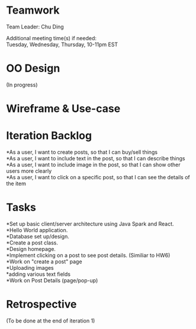 # Teamwork  
Team Leader: Chu Ding  

Additional meeting time(s) if needed:  
Tuesday, Wednesday, Thursday, 10-11pm EST

# OO Design  
(In progress)

# Wireframe & Use-case  

# Iteration Backlog  
*As a user, I want to create posts, so that I can buy/sell things  
*As a user, I want to include text in the post, so that I can describe things  
*As a user, I want to include image in the post, so that I can show other 
users more clearly  
*As a user, I want to click on a specific post, so that I can see the details 
of the item  

# Tasks  
*Set up basic client/server architecture using Java Spark and React.  
*Hello World application.  
*Database set up/design.  
*Create a post class.  
*Design homepage.  
  *Implement clicking on a post to see post details. (Similiar to HW6)  
*Work on "create a post" page  
  *Uploading images  
  *adding various text fields  
*Work on Post Details (page/pop-up)

# Retrospective  
(To be done at the end of iteration 1)
